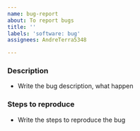```yaml
---
name: bug-report
about: To report bugs
title: ''
labels: 'software: bug'
assignees: AndreTerra5348

---
```


### Description
- Write the bug description, what happen

### Steps to reproduce
- Write the steps to reproduce the bug
